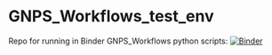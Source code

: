 # GNPS_Workflows_test_env
Repo for running in Binder GNPS_Workflows python scripts:
[![Binder](https://mybinder.org/badge_logo.svg)](https://mybinder.org/v2/gh/lfnothias/GNPS_Workflows_test_env/HEAD)

